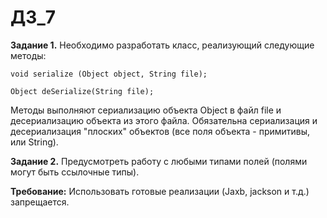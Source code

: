 # ДЗ_7

**Задание 1.** Необходимо разработать класс, реализующий следующие методы:

```
void serialize (Object object, String file);

Object deSerialize(String file);
```

Методы выполняют сериализацию объекта Object в файл file и десериализацию объекта из этого файла. Обязательна сериализация и десериализация "плоских" объектов (все поля объекта - примитивы, или String).

**Задание 2.** Предусмотреть работу c любыми типами полей (полями могут быть ссылочные типы).

**Требование:** Использовать готовые реализации (Jaxb, jackson и т.д.) запрещается.
